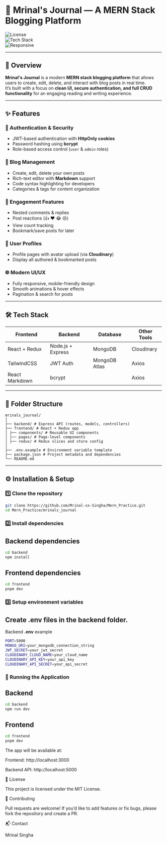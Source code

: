# 📖 Mrinal's Journal — A MERN Stack Blogging Platform

![License](https://img.shields.io/badge/license-MIT-green)  
![Tech Stack](https://img.shields.io/badge/stack-MERN-blue)  
![Responsive](https://img.shields.io/badge/Responsive-Yes-success)

---

## 📌 Overview

**Mrinal's Journal** is a modern **MERN stack blogging platform** that allows users to create, edit, delete, and interact with blog posts in real time.  
It’s built with a focus on **clean UI, secure authentication, and full CRUD functionality** for an engaging reading and writing experience.

---

## ✨ Features

### 🔐 Authentication & Security

- JWT-based authentication with **HttpOnly cookies**
- Password hashing using **bcrypt**
- Role-based access control (`user` & `admin` roles)

### 📝 Blog Management

- Create, edit, delete your own posts
- Rich-text editor with **Markdown** support
- Code syntax highlighting for developers
- Categories & tags for content organization

### 💬 Engagement Features

- Nested comments & replies
- Post reactions (👍 ❤️ 😂 😢)
- View count tracking
- Bookmark/save posts for later

### 👤 User Profiles

- Profile pages with avatar upload (via **Cloudinary**)
- Display all authored & bookmarked posts

### 🌐 Modern UI/UX

- Fully responsive, mobile-friendly design
- Smooth animations & hover effects
- Pagination & search for posts

---

## 🛠 Tech Stack

| **Frontend**   | **Backend**       | **Database**  | **Other Tools** |
| -------------- | ----------------- | ------------- | --------------- |
| React + Redux  | Node.js + Express | MongoDB       | Cloudinary      |
| TailwindCSS    | JWT Auth          | MongoDB Atlas | Axios           |
| React Markdown | bcrypt            |               | Axios           |

---

## 📂 Folder Structure

```
mrinals_journal/
│
├── backend/ # Express API (routes, models, controllers)
├── frontend/ # React + Redux app
│ ├── components/ # Reusable UI components
│ ├── pages/ # Page-level components
│ ├── redux/ # Redux slices and store config
│
├── .env.example # Environment variable template
├── package.json # Project metadata and dependencies
└── README.md
```

---

## ⚙️ Installation & Setup

### 1️⃣ Clone the repository

```bash
git clone https://github.com/Mrinal-xx-Singha/Mern_Practice.git
cd Mern_Practice/mrinals_journal
```

### 2️⃣ Install dependencies

## Backend dependencies

```bash
cd backend
npm install
```

## Frontend dependencies

```bash
cd frontend
pnpm dev
```

### 3️⃣ Setup environment variables

## Create .env files in the backend folder.

Backend **.env** example

```bash
PORT=5000
MONGO_URI=your_mongodb_connection_string
JWT_SECRET=your_jwt_secret
CLOUDINARY_CLOUD_NAME=your_cloud_name
CLOUDINARY_API_KEY=your_api_key
CLOUDINARY_API_SECRET=your_api_secret

```

### 🚀 Running the Application

## Backend

```bash
cd backend
npm run dev
```

## Frontend

```bash
cd frontend
pnpm dev

```

The app will be available at:

Frontend: http://localhost:3000

Backend API: http://localhost:5000

📜 License

This project is licensed under the MIT License.

🤝 Contributing

Pull requests are welcome!
If you’d like to add features or fix bugs, please fork the repository and create a PR.

📬 Contact

Mrinal Singha

